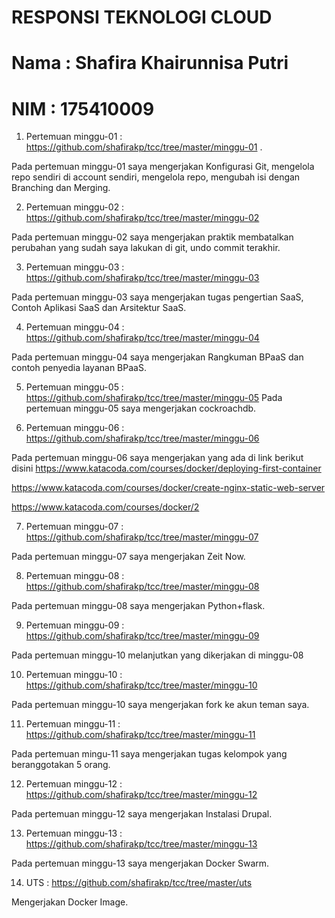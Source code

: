 # RESPONSI TEKNOLOGI CLOUD

# Nama : Shafira Khairunnisa Putri
# NIM : 175410009

1. Pertemuan minggu-01 : https://github.com/shafirakp/tcc/tree/master/minggu-01 .

Pada pertemuan minggu-01 saya mengerjakan Konfigurasi Git, mengelola repo sendiri di account sendiri, mengelola repo, mengubah isi dengan Branching dan Merging.

2. Pertemuan minggu-02 : https://github.com/shafirakp/tcc/tree/master/minggu-02

Pada pertemuan minggu-02 saya mengerjakan praktik membatalkan perubahan yang sudah saya lakukan di git, undo commit terakhir.

3. Pertemuan minggu-03 : https://github.com/shafirakp/tcc/tree/master/minggu-03

Pada pertemuan minggu-03 saya mengerjakan tugas pengertian SaaS, Contoh Aplikasi SaaS dan Arsitektur SaaS.


4. Pertemuan minggu-04 : https://github.com/shafirakp/tcc/tree/master/minggu-04

Pada pertemuan minggu-04 saya mengerjakan Rangkuman BPaaS dan contoh penyedia layanan BPaaS.


5. Pertemuan minggu-05 : https://github.com/shafirakp/tcc/tree/master/minggu-05
Pada pertemuan minggu-05 saya mengerjakan cockroachdb.


6. Pertemuan minggu-06 : https://github.com/shafirakp/tcc/tree/master/minggu-06

Pada pertemuan minggu-06 saya mengerjakan yang ada di link berikut disini
https://www.katacoda.com/courses/docker/deploying-first-container

https://www.katacoda.com/courses/docker/create-nginx-static-web-server

https://www.katacoda.com/courses/docker/2

7. Pertemuan minggu-07 : https://github.com/shafirakp/tcc/tree/master/minggu-07

Pada pertemuan minggu-07 saya mengerjakan Zeit Now.

8. Pertemuan minggu-08 : https://github.com/shafirakp/tcc/tree/master/minggu-08

Pada pertemuan minggu-08 saya mengerjakan Python+flask.


9. Pertemuan minggu-09 : https://github.com/shafirakp/tcc/tree/master/minggu-09

 Pada pertemuan minggu-10 melanjutkan yang dikerjakan di minggu-08

10. Pertemuan minggu-10 : https://github.com/shafirakp/tcc/tree/master/minggu-10

Pada pertemuan minggu-10 saya mengerjakan fork ke akun teman saya.

11. Pertemuan minggu-11 : https://github.com/shafirakp/tcc/tree/master/minggu-11

Pada pertemuan mingu-11 saya mengerjakan tugas kelompok yang beranggotakan 5 orang.

12. Pertemuan minggu-12 : https://github.com/shafirakp/tcc/tree/master/minggu-12

Pada pertemuan minggu-12 saya mengerjakan Instalasi Drupal.


13. Pertemuan minggu-13 : https://github.com/shafirakp/tcc/tree/master/minggu-13

Pada pertemuan minggu-13 saya mengerjakan Docker Swarm.

14. UTS : https://github.com/shafirakp/tcc/tree/master/uts

Mengerjakan Docker Image. 
